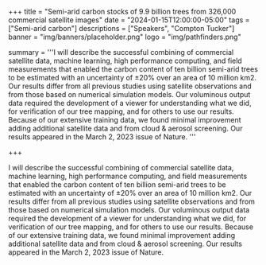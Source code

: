 +++
title = "Semi-arid carbon stocks of 9.9 billion trees from 326,000 commercial satellite images"
date = "2024-01-15T12:00:00-05:00"
tags = ["Semi-arid carbon"]
descriptions = ["Speakers", "Compton Tucker"]
banner = "img/banners/placeholder.png"
logo = "img/pathfinders.png"

summary = '''I will describe the successful combining of commercial satellite data, machine learning, high performance computing, and field measurements that enabled the carbon content of ten billion semi-arid trees to be estimated with an uncertainty of ±20% over an area of 10 million km2. Our results differ from all previous studies using satellite observations and from those based on numerical simulation models. Our voluminous output data required the development of a viewer for understanding what we did, for verification of our tree mapping, and for others to use our results. Because of our extensive training data, we found minimal improvement adding additional satellite data and from cloud & aerosol screening. Our results appeared in the March 2, 2023 issue of Nature. 
'''
    
+++


I will describe the successful combining of commercial satellite data, machine learning, high performance computing, and field measurements that enabled the carbon content of ten billion semi-arid trees to be estimated with an uncertainty of ±20% over an area of 10 million km2. Our results differ from all previous studies using satellite observations and from those based on numerical simulation models. Our voluminous output data required the development of a viewer for understanding what we did, for verification of our tree mapping, and for others to use our results. Because of our extensive training data, we found minimal improvement adding additional satellite data and from cloud & aerosol screening. Our results appeared in the March 2, 2023 issue of Nature.
